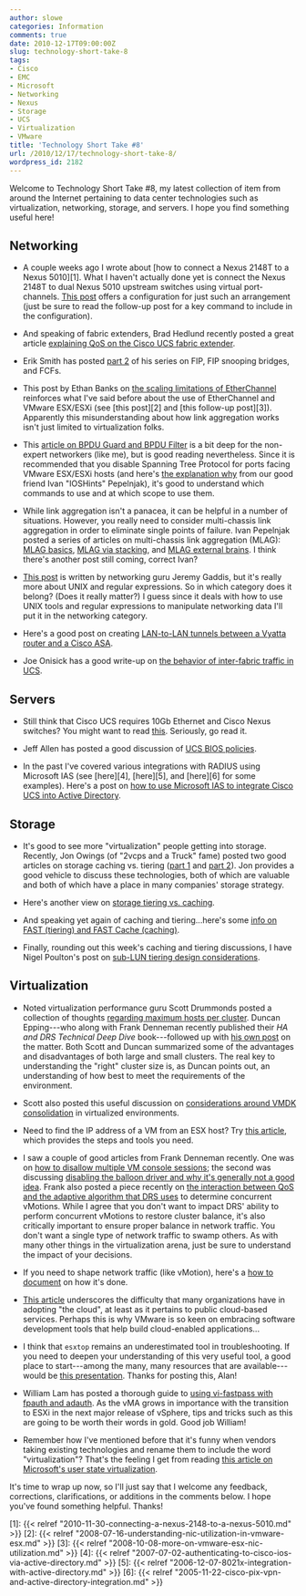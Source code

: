```yaml
---
author: slowe
categories: Information
comments: true
date: 2010-12-17T09:00:00Z
slug: technology-short-take-8
tags:
- Cisco
- EMC
- Microsoft
- Networking
- Nexus
- Storage
- UCS
- Virtualization
- VMware
title: 'Technology Short Take #8'
url: /2010/12/17/technology-short-take-8/
wordpress_id: 2182
---
```


Welcome to Technology Short Take #8, my latest collection of item from around the Internet pertaining to data center technologies such as virtualization, networking, storage, and servers. I hope you find something useful here!

## Networking

* A couple weeks ago I wrote about [how to connect a Nexus 2148T to a Nexus 5010][1]. What I haven't actually done yet is connect the Nexus 2148T to dual Nexus 5010 upstream switches using virtual port-channels. [This post](https://supportforums.cisco.com/message/3052114) offers a configuration for just such an arrangement (just be sure to read the follow-up post for a key command to include in the configuration).

* And speaking of fabric extenders, Brad Hedlund recently posted a great article [explaining QoS on the Cisco UCS fabric extender](http://bradhedlund.com/2010/12/08/cisco-ucs-fabric-extender-fex-qos/).

* Erik Smith has posted [part 2](http://brasstacksblog.typepad.com/brass-tacks/2010/12/fip-fip-snooping-bridges-and-fcfs-part-2-fip-snooping-bridges-and-fibre-channel-forwarders.html) of his series on FIP, FIP snooping bridges, and FCFs.

* This post by Ethan Banks on [the scaling limitations of EtherChannel](http://packetattack.wordpress.com/2010/11/27/the-scaling-limitations-of-etherchannel-or-why-11-does-not-equal-2)  reinforces what I've said before about the use of EtherChannel and VMware ESX/ESXi (see [this post][2] and [this follow-up post][3]). Apparently this misunderstanding about how link aggregation works isn't just limited to virtualization folks.

* This [article on BPDU Guard and BPDU Filter](http://blog.ipexpert.com/2010/12/06/bpdu-filter-and-bpdu-guard/) is a bit deep for the non-expert networkers (like me), but is good reading nevertheless. Since it is recommended that you disable Spanning Tree Protocol for ports facing VMware ESX/ESXi hosts (and here's [the explanation why](http://blog.ioshints.info/2010/11/vmware-virtual-switch-no-need-for-stp.html) from our good friend Ivan "IOSHints" Pepelnjak), it's good to understand which commands to use and at which scope to use them.

* While link aggregation isn't a panacea, it can be helpful in a number of situations. However, you really need to consider multi-chassis link aggregation in order to eliminate single points of failure. Ivan Pepelnjak posted a series of articles on multi-chassis link aggregation (MLAG): [MLAG basics](http://blog.ioshints.info/2010/10/multi-chassis-link-aggregation-basics.html), [MLAG via stacking](http://blog.ioshints.info/2010/10/multi-chassis-link-aggregation-stacking.html), and [MLAG external brains](http://blog.ioshints.info/2010/11/multi-chassis-link-aggregation-mlag.html). I think there's another post still coming, correct Ivan?

* [This post](http://evilrouters.net/2010/10/12/reason-693-why-i-love-unix/) is written by networking guru Jeremy Gaddis, but it's really more about UNIX and regular expressions. So in which category does it belong? (Does it really matter?) I guess since it deals with how to use UNIX tools and regular expressions to manipulate networking data I'll put it in the networking category.

* Here's a good post on creating [LAN-to-LAN tunnels between a Vyatta router and a Cisco ASA](http://roggyblog.blogspot.com/2010/11/vyatta-to-cisco-tunneling-from-asa-to.html).

* Joe Onisick has a good write-up on [the behavior of inter-fabric traffic in UCS](http://www.definethecloud.net/inter-fabric-traffic-in-ucs).

## Servers

* Still think that Cisco UCS requires 10Gb Ethernet and Cisco Nexus switches? You might want to read [this](http://jeffsaidso.com/2010/12/ucs-only-runs-at-10-ge-and-requires-nexus/). Seriously, go read it.

* Jeff Allen has posted a good discussion of [UCS BIOS policies](http://jeffsaidso.com/2010/11/ucs-bios-policies/).

* In the past I've covered various integrations with RADIUS using Microsoft IAS (see [here][4], [here][5], and [here][6] for some examples). Here's a post on [how to use Microsoft IAS to integrate Cisco UCS into Active Directory](http://jwalther.tumblr.com/post/1204778672/configuring-radius-with-cisco-ucs-and-microsoft-ias).

## Storage

* It's good to see more "virtualization" people getting into storage. Recently, Jon Owings (of "2vcps and a Truck" fame) posted two good articles on storage caching vs. tiering ([part 1](http://www.2vcps.com/2010/11/19/storage-caching-vs-tiering-part-1/) and [part 2](http://www.2vcps.com/2010/11/24/storage-caching-vs-tiering-part-2/)). Jon provides a good vehicle to discuss these technologies, both of which are valuable and both of which have a place in many companies' storage strategy.

* Here's another view on [storage tiering vs. caching](http://techvirtuoso.com/2010/11/12/storage-tiering-vs-caching/).

* And speaking yet again of caching and tiering...here's some [info on FAST (tiering) and FAST Cache (caching)](http://vblog.matt-taylor.org/2010/11/07/fast-and-fast-cache-some-quick-highlights/).

* Finally, rounding out this week's caching and tiering discussions, I have Nigel Poulton's post on [sub-LUN tiering design considerations](http://blog.nigelpoulton.com/sub-lun-tiering-design-considerations/).

## Virtualization

* Noted virtualization performance guru Scott Drummonds posted a collection of thoughts [regarding maximum hosts per cluster](http://vpivot.com/?p=702). Duncan Epping---who along with Frank Denneman recently published their _HA and DRS Technical Deep Dive_ book---followed up with [his own post](http://www.yellow-bricks.com/2010/11/29/re-maximum-hosts-per-cluster-scott-drummonds/) on the matter. Both Scott and Duncan summarized some of the advantages and disadvantages of both large and small clusters. The real key to understanding the "right" cluster size is, as Duncan points out, an understanding of how best to meet the requirements of the environment.

* Scott also posted this useful discussion on [considerations around VMDK consolidation](http://vpivot.com/2010/11/07/storage-consolidation-or-how-many-vmdks-per-volume/) in virtualized environments.

* Need to find the IP address of a VM from an ESX host? Try [this article](http://jlscz.blogspot.com/2010/12/how-to-find-vms-ip-address-from-esx.html), which provides the steps and tools you need.

* I saw a couple of good articles from Frank Denneman recently. One was on [how to disallow multiple VM console sessions](http://frankdenneman.nl/2010/11/disallowing-multiple-vm-console-sessions/); the second was discussing [disabling the balloon driver and why it's generally not a good idea](http://frankdenneman.nl/2010/11/disable-ballooning/). Frank also posted a piece recently on [the interaction between QoS and the adaptive algorithm that DRS uses](http://frankdenneman.nl/2010/11/the-impact-of-qos-network-traffic-on-vm-performance/) to determine concurrent vMotions. While I agree that you don't want to impact DRS' ability to perform concurrent vMotions to restore cluster balance, it's also critically important to ensure proper balance in network traffic. You don't want a single type of network traffic to swamp others. As with many other things in the virtualization arena, just be sure to understand the impact of your decisions.

* If you need to shape network traffic (like vMotion), here's a [how to document](http://v-reality.info/2010/10/shaping-vmotion-in-10-gb-networks/) on how it's done.

* [This article](http://www.softwareadvice.com/articles/accounting/microsoft-is-all-in-for-the-cloud-but-what-about-dynamics-1121310/) underscores the difficulty that many organizations have in adopting "the cloud", at least as it pertains to public cloud-based services. Perhaps this is why VMware is so keen on embracing software development tools that help build cloud-enabled applications...

* I think that `esxtop` remains an underestimated tool in troubleshooting. If you need to deepen your understanding of this very useful tool, a good place to start---among the many, many resources that are available---would be [this presentation](http://www.virtu-al.net/2010/11/10/vmware-session-4-advanced-performance-troubleshooting-using-esxtop/). Thanks for posting this, Alan!

* William Lam has posted a thorough guide to [using vi-fastpass with fpauth and adauth](http://www.virtuallyghetto.com/2010/11/how-to-configure-and-use-vmas-vi.html). As the vMA grows in importance with the transition to ESXi in the next major release of vSphere, tips and tricks such as this are going to be worth their words in gold. Good job William!

* Remember how I've mentioned before that it's funny when vendors taking existing technologies and rename them to include the word "virtualization"? That's the feeling I get from reading [this article on Microsoft's user state virtualization](http://windowsteamblog.com/windows/b/business/archive/2010/11/30/user-state-virtualization-what-is-it-and-how-will-it-help-you-deliver-a-dynamic-and-personal-windows-experience.aspx).

It's time to wrap up now, so I'll just say that I welcome any feedback, corrections, clarifications, or additions in the comments below. I hope you've found something helpful. Thanks!

[1]: {{< relref "2010-11-30-connecting-a-nexus-2148-to-a-nexus-5010.md" >}}
[2]: {{< relref "2008-07-16-understanding-nic-utilization-in-vmware-esx.md" >}}
[3]: {{< relref "2008-10-08-more-on-vmware-esx-nic-utilization.md" >}}
[4]: {{< relref "2007-07-02-authenticating-to-cisco-ios-via-active-directory.md" >}}
[5]: {{< relref "2006-12-07-8021x-integration-with-active-directory.md" >}}
[6]: {{< relref "2005-11-22-cisco-pix-vpn-and-active-directory-integration.md" >}}

